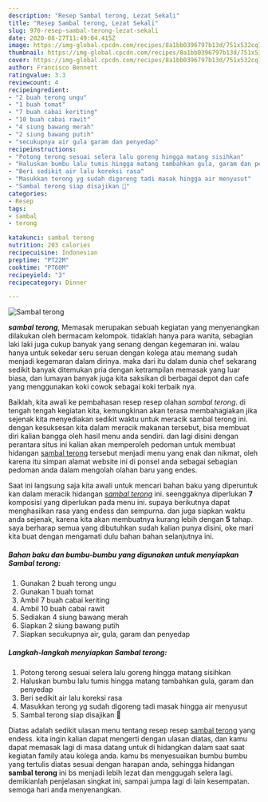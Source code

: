 ```yaml
---
description: "Resep Sambal terong, Lezat Sekali"
title: "Resep Sambal terong, Lezat Sekali"
slug: 970-resep-sambal-terong-lezat-sekali
date: 2020-08-27T11:49:04.415Z
image: https://img-global.cpcdn.com/recipes/8a1bb0396797b13d/751x532cq70/sambal-terong-foto-resep-utama.jpg
thumbnail: https://img-global.cpcdn.com/recipes/8a1bb0396797b13d/751x532cq70/sambal-terong-foto-resep-utama.jpg
cover: https://img-global.cpcdn.com/recipes/8a1bb0396797b13d/751x532cq70/sambal-terong-foto-resep-utama.jpg
author: Francisco Bennett
ratingvalue: 3.3
reviewcount: 4
recipeingredient:
- "2 buah terong ungu"
- "1 buah tomat"
- "7 buah cabai keriting"
- "10 buah cabai rawit"
- "4 siung bawang merah"
- "2 siung bawang putih"
- "secukupnya air gula garam dan penyedap"
recipeinstructions:
- "Potong terong sesuai selera lalu goreng hingga matang sisihkan"
- "Haluskan bumbu lalu tumis hingga matang tambahkan gula, garam dan penyedap"
- "Beri sedikit air lalu koreksi rasa"
- "Masukkan terong yg sudah digoreng tadi masak hingga air menyusut"
- "Sambal terong siap disajikan 🙏"
categories:
- Resep
tags:
- sambal
- terong

katakunci: sambal terong 
nutrition: 203 calories
recipecuisine: Indonesian
preptime: "PT22M"
cooktime: "PT60M"
recipeyield: "3"
recipecategory: Dinner

---
```



![Sambal terong](https://img-global.cpcdn.com/recipes/8a1bb0396797b13d/751x532cq70/sambal-terong-foto-resep-utama.jpg)

<b><i>sambal terong</i></b>, Memasak merupakan sebuah kegiatan yang menyenangkan dilakukan oleh bermacam kelompok. tidaklah hanya para wanita, sebagian laki laki juga cukup banyak yang senang dengan kegemaran ini. walau hanya untuk sekedar seru seruan dengan kolega atau memang sudah menjadi kegemaran dalam dirinya. maka dari itu dalam dunia chef sekarang sedikit banyak ditemukan pria dengan ketrampilan memasak yang luar biasa, dan lumayan banyak juga kita saksikan di berbagai depot dan cafe yang menggunakan koki cowok sebagai koki terbaik nya.

Baiklah, kita awali ke pembahasan resep resep olahan <i>sambal terong</i>. di tengah tengah kegiatan kita, kemungkinan akan terasa membahagiakan jika sejenak kita menyediakan sedikit waktu untuk meracik sambal terong ini. dengan kesuksesan kita dalam meracik makanan tersebut, bisa membuat diri kalian bangga oleh hasil menu anda sendiri. dan lagi disini dengan perantara situs ini kalian akan memperoleh pedoman untuk membuat hidangan <u>sambal terong</u> tersebut menjadi menu yang enak dan nikmat, oleh karena itu simpan alamat website ini di ponsel anda sebagai sebagian pedoman anda dalam mengolah olahan baru yang endes.




Saat ini langsung saja kita awali untuk mencari bahan baku yang diperuntuk kan dalam meracik hidangan <u><i>sambal terong</i></u> ini. seenggaknya diperlukan <b>7</b> komposisi yang diperlukan pada menu ini. supaya berikutnya dapat menghasilkan rasa yang endess dan sempurna. dan juga siapkan waktu anda sejenak, karena kita akan membuatnya kurang lebih dengan <b>5</b> tahap. saya berharap semua yang dibutuhkan sudah kalian punya disini, oke mari kita buat dengan mengamati dulu bahan bahan selanjutnya ini.

<!--inarticleads1-->

##### Bahan baku dan bumbu-bumbu yang digunakan untuk menyiapkan Sambal terong:

1. Gunakan 2 buah terong ungu
1. Gunakan 1 buah tomat
1. Ambil 7 buah cabai keriting
1. Ambil 10 buah cabai rawit
1. Sediakan 4 siung bawang merah
1. Siapkan 2 siung bawang putih
1. Siapkan secukupnya air, gula, garam dan penyedap




<!--inarticleads2-->

##### Langkah-langkah menyiapkan Sambal terong:

1. Potong terong sesuai selera lalu goreng hingga matang sisihkan
1. Haluskan bumbu lalu tumis hingga matang tambahkan gula, garam dan penyedap
1. Beri sedikit air lalu koreksi rasa
1. Masukkan terong yg sudah digoreng tadi masak hingga air menyusut
1. Sambal terong siap disajikan 🙏




Diatas adalah sedikit ulasan menu tentang resep resep <u>sambal terong</u> yang endess. kita ingin kalian dapat mengerti dengan ulasan diatas, dan kamu dapat memasak lagi di masa datang untuk di hidangkan dalam saat saat kegiatan family atau kolega anda. kamu bs menyesuaikan bumbu bumbu yang tertulis diatas sesuai dengan harapan anda, sehingga hidangan <b>sambal terong</b> ini bs menjadi lebih lezat dan menggugah selera lagi. demikianlah penjelasan singkat ini, sampai jumpa lagi di lain kesempatan. semoga hari anda menyenangkan.
